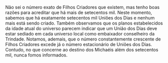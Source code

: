 ﻿Não sei o número exato de Filhos Criadores que existem, mas tenho boas razões para acreditar que há mais de setecentos mil. Neste momento, sabemos que há exatamente setecentos mil Uniões dos Dias e nenhum mais está sendo criado. Também observamos que os planos estabelecidos da idade atual do universo parecem indicar que um União dos Dias deve estar sediado em cada universo local como embaixador conselheiro da Trindade. Notamos, ademais, que o número constantemente crescente de Filhos Criadores excede já o número estacionário de Uniões dos Dias. Contudo, no que concerne ao destino dos Michaéis além dos setecentos mil, nunca fomos informados.